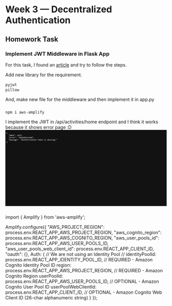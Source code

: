 # Week 3 — Decentralized Authentication

## Homework Task
### Implement JWT Middleware in Flask App
For this task, I found an [article](https://www.loginradius.com/blog/engineering/guest-post/securing-flask-api-with-jwt/) and try to follow the steps.

Add new library for the requirement.
```
pyjwt 
pillow
```
And, make new file for the middleware and then implement it in app.py

###
```
npm i aws-amplify
```
I implement the JWT in /api/activities/home endpoint and I think it works because it shows error page :D
![error page yeay](https://github.com/nikofebrianur/aws-bootcamp-cruddur-2023/blob/main/journal/assets/week-3/jwt%20in%20home.png)

###
import { Amplify } from 'aws-amplify';

Amplify.configure({
  "AWS_PROJECT_REGION": process.env.REACT_APP_AWS_PROJECT_REGION,
  "aws_cognito_region": process.env.REACT_APP_AWS_COGNITO_REGION,
  "aws_user_pools_id": process.env.REACT_APP_AWS_USER_POOLS_ID,
  "aws_user_pools_web_client_id": process.env.REACT_APP_CLIENT_ID,
  "oauth": {},
  Auth: {
    // We are not using an Identity Pool
    // identityPoolId: process.env.REACT_APP_IDENTITY_POOL_ID, // REQUIRED - Amazon Cognito Identity Pool ID
    region: process.env.REACT_APP_AWS_PROJECT_REGION,           // REQUIRED - Amazon Cognito Region
    userPoolId: process.env.REACT_APP_AWS_USER_POOLS_ID,         // OPTIONAL - Amazon Cognito User Pool ID
    userPoolWebClientId: process.env.REACT_APP_CLIENT_ID,   // OPTIONAL - Amazon Cognito Web Client ID (26-char alphanumeric string)
  }
});
